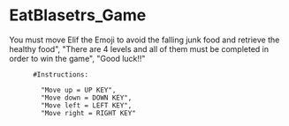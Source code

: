 # EatBlasetrs_Game

You must move Elif the Emoji to avoid the falling junk food and retrieve the healthy food",
"There are 4 levels and all of them must be completed in order to win the game", "Good luck!!"

          #Instructions: 
		  
            "Move up = UP KEY",
            "Move down = DOWN KEY", 
            "Move left = LEFT KEY", 
            "Move right = RIGHT KEY"
